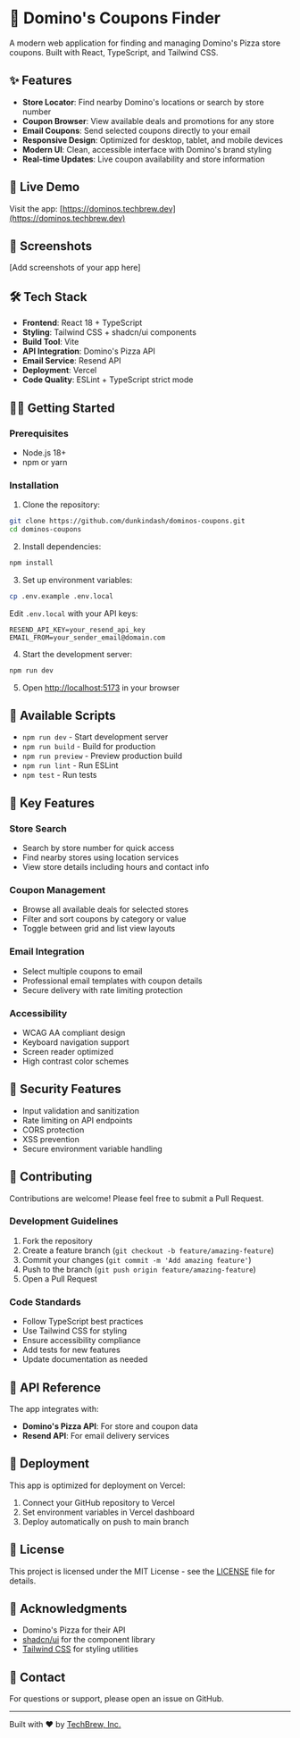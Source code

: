 # 🍕 Domino's Coupons Finder

A modern web application for finding and managing Domino's Pizza store coupons. Built with React, TypeScript, and Tailwind CSS.

## ✨ Features

- **Store Locator**: Find nearby Domino's locations or search by store number
- **Coupon Browser**: View available deals and promotions for any store
- **Email Coupons**: Send selected coupons directly to your email
- **Responsive Design**: Optimized for desktop, tablet, and mobile devices
- **Modern UI**: Clean, accessible interface with Domino's brand styling
- **Real-time Updates**: Live coupon availability and store information

## 🚀 Live Demo

Visit the app: [https://dominos.techbrew.dev](https://dominos.techbrew.dev)

## 📱 Screenshots

[Add screenshots of your app here]

## 🛠️ Tech Stack

- **Frontend**: React 18 + TypeScript
- **Styling**: Tailwind CSS + shadcn/ui components
- **Build Tool**: Vite
- **API Integration**: Domino's Pizza API
- **Email Service**: Resend API
- **Deployment**: Vercel
- **Code Quality**: ESLint + TypeScript strict mode

## 🏃‍♂️ Getting Started

### Prerequisites

- Node.js 18+ 
- npm or yarn

### Installation

1. Clone the repository:
```bash
git clone https://github.com/dunkindash/dominos-coupons.git
cd dominos-coupons
```

2. Install dependencies:
```bash
npm install
```

3. Set up environment variables:
```bash
cp .env.example .env.local
```

Edit `.env.local` with your API keys:
```env
RESEND_API_KEY=your_resend_api_key
EMAIL_FROM=your_sender_email@domain.com
```

4. Start the development server:
```bash
npm run dev
```

5. Open [http://localhost:5173](http://localhost:5173) in your browser

## 🔧 Available Scripts

- `npm run dev` - Start development server
- `npm run build` - Build for production
- `npm run preview` - Preview production build
- `npm run lint` - Run ESLint
- `npm test` - Run tests

## 🌟 Key Features

### Store Search
- Search by store number for quick access
- Find nearby stores using location services
- View store details including hours and contact info

### Coupon Management
- Browse all available deals for selected stores
- Filter and sort coupons by category or value
- Toggle between grid and list view layouts

### Email Integration
- Select multiple coupons to email
- Professional email templates with coupon details
- Secure delivery with rate limiting protection

### Accessibility
- WCAG AA compliant design
- Keyboard navigation support
- Screen reader optimized
- High contrast color schemes

## 🔐 Security Features

- Input validation and sanitization
- Rate limiting on API endpoints
- CORS protection
- XSS prevention
- Secure environment variable handling

## 🤝 Contributing

Contributions are welcome! Please feel free to submit a Pull Request.

### Development Guidelines

1. Fork the repository
2. Create a feature branch (`git checkout -b feature/amazing-feature`)
3. Commit your changes (`git commit -m 'Add amazing feature'`)
4. Push to the branch (`git push origin feature/amazing-feature`)
5. Open a Pull Request

### Code Standards

- Follow TypeScript best practices
- Use Tailwind CSS for styling
- Ensure accessibility compliance
- Add tests for new features
- Update documentation as needed

## 📝 API Reference

The app integrates with:
- **Domino's Pizza API**: For store and coupon data
- **Resend API**: For email delivery services

## 🚀 Deployment

This app is optimized for deployment on Vercel:

1. Connect your GitHub repository to Vercel
2. Set environment variables in Vercel dashboard
3. Deploy automatically on push to main branch

## 📄 License

This project is licensed under the MIT License - see the [LICENSE](LICENSE) file for details.

## 🙏 Acknowledgments

- Domino's Pizza for their API
- [shadcn/ui](https://ui.shadcn.com/) for the component library
- [Tailwind CSS](https://tailwindcss.com/) for styling utilities

## 📧 Contact

For questions or support, please open an issue on GitHub.

---

Built with ❤️ by [TechBrew, Inc.](https://github.com/dunkindash)